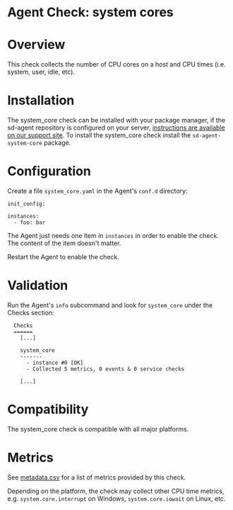 # Agent Check: system cores

# Overview

This check collects the number of CPU cores on a host and CPU times (i.e. system, user, idle, etc).

# Installation

The system_core check can be installed with your package manager, if the sd-agent repository is configured on your server, [instructions are available on our support site](https://support.serverdensity.com/hc/en-us/search?query=system_core). To install the system_core check install the `sd-agent-system-core` package.

# Configuration

Create a file `system_core.yaml` in the Agent's `conf.d` directory:

```
init_config:

instances:
  - foo: bar
```

The Agent just needs one item in `instances` in order to enable the check. The content of the item doesn't matter.

Restart the Agent to enable the check.

# Validation

Run the Agent's `info` subcommand and look for `system_core` under the Checks section:

```
  Checks
  ======
    [...]

    system_core
    -------
      - instance #0 [OK]
      - Collected 5 metrics, 0 events & 0 service checks

    [...]
```

# Compatibility

The system_core check is compatible with all major platforms.

# Metrics

See [metadata.csv](metadata.csv) for a list of metrics provided by this check.

Depending on the platform, the check may collect other CPU time metrics, e.g. `system.core.interrupt` on Windows, `system.core.iowait` on Linux, etc.
